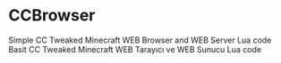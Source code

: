 # CCBrowser
Simple CC Tweaked Minecraft WEB Browser and WEB Server Lua code
Basit CC Tweaked Minecraft WEB Tarayıcı ve WEB Sunucu Lua code
